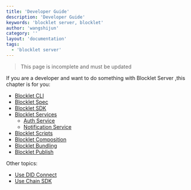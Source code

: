```yaml
---
title: 'Developer Guide'
description: 'Developer Guide'
keywords: 'blocklet server, blocklet'
author: 'wangshijun'
category: ''
layout: 'documentation'
tags:
  - 'blocklet server'
---
```


> <p style={{color:"red"}}>This page is incomplete and must be updated</p>

If you are a developer and want to do something with Blocklet Server ,this chapter is for you:

- [Blocklet CLI](./blocklet-cli)
- [Blocklet Spec](./blocklet-spec)
- [Blocklet SDK](./blocklet-sdk)
- [Blocklet Services](./blocklet-services)
  - [Auth Service](./service-auth)
  - [Notification Service](./service-notification)
- [Blocklet Scripts](./blocklet-scripts)
- [Blocklet Composition](./composable-blocklet)
- [Blocklet Bundling](./bundle-blocklets)
- [Blocklet Publish](./publish-blocklets)

Other topics:

- [Use DID Connect](./did-connect)
- [Use Chain SDK](./chain-sdk)
